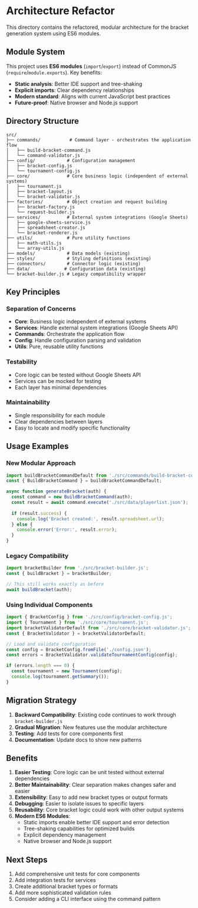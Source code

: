 # Architecture Refactor

This directory contains the refactored, modular architecture for the bracket generation system using ES6 modules.

## Module System

This project uses **ES6 modules** (`import`/`export`) instead of CommonJS (`require`/`module.exports`). Key benefits:
- **Static analysis**: Better IDE support and tree-shaking
- **Explicit imports**: Clear dependency relationships
- **Modern standard**: Aligns with current JavaScript best practices
- **Future-proof**: Native browser and Node.js support

## Directory Structure

```
src/
├── commands/           # Command layer - orchestrates the application flow
│   ├── build-bracket-command.js
│   └── command-validator.js
├── config/            # Configuration management
│   ├── bracket-config.js
│   └── tournament-config.js
├── core/              # Core business logic (independent of external systems)
│   ├── tournament.js
│   ├── bracket-layout.js
│   └── bracket-validator.js
├── factories/         # Object creation and request building
│   ├── bracket-factory.js
│   └── request-builder.js
├── services/          # External system integrations (Google Sheets)
│   ├── google-sheets-service.js
│   ├── spreadsheet-creator.js
│   └── bracket-renderer.js
├── utils/             # Pure utility functions
│   ├── math-utils.js
│   └── array-utils.js
├── models/            # Data models (existing)
├── styles/            # Styling definitions (existing)
├── connectors/        # Connector logic (existing)
├── data/             # Configuration data (existing)
└── bracket-builder.js # Legacy compatibility wrapper
```

## Key Principles

### Separation of Concerns
- **Core**: Business logic independent of external systems
- **Services**: Handle external system integrations (Google Sheets API)
- **Commands**: Orchestrate the application flow
- **Config**: Handle configuration parsing and validation
- **Utils**: Pure, reusable utility functions

### Testability
- Core logic can be tested without Google Sheets API
- Services can be mocked for testing
- Each layer has minimal dependencies

### Maintainability
- Single responsibility for each module
- Clear dependencies between layers
- Easy to locate and modify specific functionality

## Usage Examples

### New Modular Approach
```javascript
import buildBracketCommandDefault from './src/commands/build-bracket-command.js';
const { BuildBracketCommand } = buildBracketCommandDefault;

async function generateBracket(auth) {
  const command = new BuildBracketCommand(auth);
  const result = await command.execute('./src/data/playerlist.json');
  
  if (result.success) {
    console.log('Bracket created:', result.spreadsheet.url);
  } else {
    console.error('Error:', result.error);
  }
}
```

### Legacy Compatibility
```javascript
import bracketBuilder from './src/bracket-builder.js';
const { buildBracket } = bracketBuilder;

// This still works exactly as before
await buildBracket(auth);
```

### Using Individual Components
```javascript
import { BracketConfig } from './src/config/bracket-config.js';
import { Tournament } from './src/core/tournament.js';
import bracketValidatorDefault from './src/core/bracket-validator.js';
const { BracketValidator } = bracketValidatorDefault;

// Load and validate configuration
const config = BracketConfig.fromFile('./config.json');
const errors = BracketValidator.validateTournamentConfig(config);

if (errors.length === 0) {
  const tournament = new Tournament(config);
  console.log(tournament.getSummary());
}
```

## Migration Strategy

1. **Backward Compatibility**: Existing code continues to work through `bracket-builder.js`
2. **Gradual Migration**: New features use the modular architecture
3. **Testing**: Add tests for core components first
4. **Documentation**: Update docs to show new patterns

## Benefits

1. **Easier Testing**: Core logic can be unit tested without external dependencies
2. **Better Maintainability**: Clear separation makes changes safer and easier
3. **Extensibility**: Easy to add new bracket types or output formats
4. **Debugging**: Easier to isolate issues to specific layers
5. **Reusability**: Core bracket logic could work with other output systems
6. **Modern ES6 Modules**: 
   - Static imports enable better IDE support and error detection
   - Tree-shaking capabilities for optimized builds
   - Explicit dependency management
   - Native browser and Node.js support

## Next Steps

1. Add comprehensive unit tests for core components
2. Add integration tests for services
3. Create additional bracket types or formats
4. Add more sophisticated validation rules
5. Consider adding a CLI interface using the command pattern
